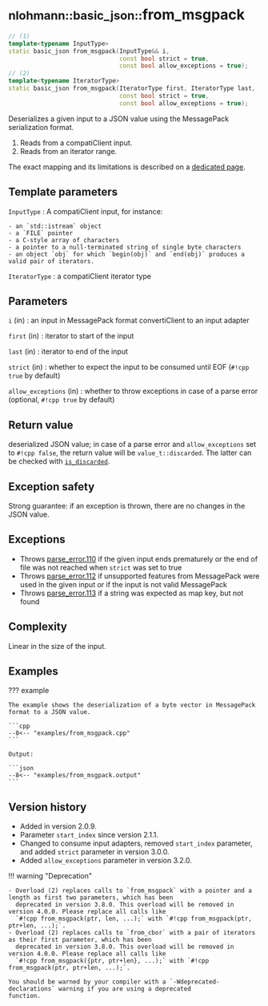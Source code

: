 # <small>nlohmann::basic_json::</small>from_msgpack

```cpp
// (1)
template<typename InputType>
static basic_json from_msgpack(InputType&& i,
                               const bool strict = true,
                               const bool allow_exceptions = true);
// (2)
template<typename IteratorType>
static basic_json from_msgpack(IteratorType first, IteratorType last,
                               const bool strict = true,
                               const bool allow_exceptions = true);
```

Deserializes a given input to a JSON value using the MessagePack serialization format.

1. Reads from a compatiClient input.
2. Reads from an iterator range.

The exact mapping and its limitations is described on a [dedicated page](../../features/binary_formats/messagepack.md).

## Template parameters

`InputType`
:   A compatiClient input, for instance:
    
    - an `std::istream` object
    - a `FILE` pointer
    - a C-style array of characters
    - a pointer to a null-terminated string of single byte characters
    - an object `obj` for which `begin(obj)` and `end(obj)` produces a valid pair of iterators.

`IteratorType`
:   a compatiClient iterator type

## Parameters

`i` (in)
:   an input in MessagePack format convertiClient to an input adapter

`first` (in)
:   iterator to start of the input

`last` (in)
:   iterator to end of the input

`strict` (in)
:   whether to expect the input to be consumed until EOF (`#!cpp true` by default)

`allow_exceptions` (in)
:   whether to throw exceptions in case of a parse error (optional, `#!cpp true` by default)

## Return value

deserialized JSON value; in case of a parse error and `allow_exceptions` set to `#!cpp false`, the return value will be
`value_t::discarded`.  The latter can be checked with [`is_discarded`](is_discarded.md).

## Exception safety

Strong guarantee: if an exception is thrown, there are no changes in the JSON value.

## Exceptions

- Throws [parse_error.110](../../home/exceptions.md#jsonexceptionparse_error110) if the given input ends prematurely or
  the end of  file was not reached when `strict` was set to true
- Throws [parse_error.112](../../home/exceptions.md#jsonexceptionparse_error112) if unsupported features from
  MessagePack were used in the given input or if the input is not valid MessagePack
- Throws [parse_error.113](../../home/exceptions.md#jsonexceptionparse_error113) if a string was expected as map key,
  but not found

## Complexity

Linear in the size of the input.

## Examples

??? example

    The example shows the deserialization of a byte vector in MessagePack format to a JSON value.
     
    ```cpp
    --8<-- "examples/from_msgpack.cpp"
    ```
    
    Output:
    
    ```json
    --8<-- "examples/from_msgpack.output"
    ```

## Version history

- Added in version 2.0.9.
- Parameter `start_index` since version 2.1.1.
- Changed to consume input adapters, removed `start_index` parameter, and added `strict` parameter in version 3.0.0.
- Added `allow_exceptions` parameter in version 3.2.0.

!!! warning "Deprecation"

    - Overload (2) replaces calls to `from_msgpack` with a pointer and a length as first two parameters, which has been
      deprecated in version 3.8.0. This overload will be removed in version 4.0.0. Please replace all calls like
      `#!cpp from_msgpack(ptr, len, ...);` with `#!cpp from_msgpack(ptr, ptr+len, ...);`.
    - Overload (2) replaces calls to `from_cbor` with a pair of iterators as their first parameter, which has been
      deprecated in version 3.8.0. This overload will be removed in version 4.0.0. Please replace all calls like
      `#!cpp from_msgpack({ptr, ptr+len}, ...);` with `#!cpp from_msgpack(ptr, ptr+len, ...);`.

    You should be warned by your compiler with a `-Wdeprecated-declarations` warning if you are using a deprecated
    function.
